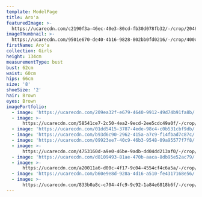 ```yaml
---
template: ModelPage
title: Aro'a
featuredImage: >-
  https://ucarecdn.com/c2190f3a-46ec-40e3-80cd-fb30d078fb32/-/crop/2048x931/0,247/-/preview/
imageThumbnail: >-
  https://ucarecdn.com/9501e670-de40-4b16-9828-802bb0fd0216/-/crop/400x603/27,8/-/preview/
firstName: Aro'a
collection: Girls
height: 134cm
measurementType: bust
bust: 62cm
waist: 60cm
hips: 66cm
size: '8'
shoeSize: '2'
hair: Brown
eyes: Brown
imagePortfolio:
  - image: 'https://ucarecdn.com/209ea32f-e679-4640-9912-49d74b91fa8b/'
  - image: >-
      https://ucarecdn.com/58541ce7-2c50-4ea2-9ecd-2ee5cdc49a0f/-/crop/1463x1771/0,277/-/preview/
  - image: 'https://ucarecdn.com/01dd5415-3787-4ede-98c4-c0b531cbf9db/'
  - image: 'https://ucarecdn.com/b93d6c90-2962-415a-a7c9-f14fbad7c87c/'
  - image: 'https://ucarecdn.com/09923ee7-40c9-46b3-9548-09a95577f7f8/'
  - image: >-
      https://ucarecdn.com/4753160d-a9e0-46be-9adb-dd04dd213af0/-/crop/462x607/0,86/-/preview/
  - image: 'https://ucarecdn.com/d8109493-81ae-470b-aaca-8db95e52ac79/'
  - image: >-
      https://ucarecdn.com/a20011a6-d00c-4f17-9c04-4554cf4c6a5a/-/crop/462x624/0,69/-/preview/
  - image: 'https://ucarecdn.com/b60e9e8d-928a-4d16-a510-fe4317168e56/'
  - image: >-
      https://ucarecdn.com/833b0a8c-c704-4fc9-9c92-1a84e6818b6f/-/crop/1366x1717/0,331/-/preview/
---
```


